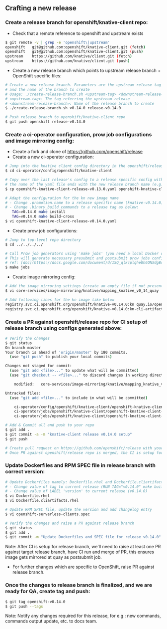 ## Crafting a new release

### Create a release branch for openshift/knative-client repo:

* Check that a remote reference to openshift and upstream exists
```bash
$ git remote -v | grep -e 'openshift\|upstream'
openshift	git@github.com:openshift/knative-client.git (fetch)
openshift	git@github.com:openshift/knative-client.git (push)
upstream	https://github.com/knative/client.git (fetch)
upstream	https://github.com/knative/client.git (push)
```

* Create a new release branch which points to upstream release branch + OpenShift specific files:
```bash
# Create a new release branch. Parameters are the upstream release tag
# and the name of the branch to create
# Usage: ./create-release-branch.sh <upstream-tag> <downstream-release-branch>
# <upstream-tag>: The tag referring the upstream release
# <downstream-release-branch>: Name of the release branch to create
$ ./create-release-branch.sh v0.14.0 release-v0.14.0

# Push release branch to openshift/knative-client repo
$ git push openshift release-v0.14.0
```

### Create a ci-operator configuration, prow job configurations and image mirroring config:

* Create a fork and clone of https://github.com/openshift/release
* Create a new ci-operator configuration:
```bash
# Jump into the knative client config directory in the openshift/release
$ cd ci-operator/config/openshift/knative-client

# Copy over the last release's config to a release specific config with
# the name of the yaml file ends with the new release branch name (e.g. release-v0.14.0)
$ cp openshift-knative-client-release-v0.13.0.yaml openshift-knative-client-release-v0.14.0.yaml

# Adapt the configuration for the kn new image name
# - Change .promotion.name to a release specific name (knative-v0.14.0)
# - Change .binary_build_commands to a release tag as below:
   TAG=v0.14.0 make install
   TAG=v0.14.0 make build-cross
$ vi openshift-knative-client-release-v0.14.0.yaml
```

* Create prow job configurations:
```bash
# Jump to top-level repo directory
$ cd ../../../../

# Call Prow job generators using 'make jobs' (you need a local Docker daemon installed)
# This will generate necessary presubmit and postsubmit prow jobs config YAML files
# ref: [doc](https://docs.google.com/document/d/1SQ_qlkcplqhe8h6ONXdgBr7YUVbs4oRSj4ISl3gpLW4/edit#heading=h.8w7nj9363nsd)
$ make jobs
```

* Create image mirroring config:
```bash
# Add the image mirroring settings (create an empty file if not present)
$ vi core-services/image-mirroring/knative/mapping_knative_v0_14_quay

# Add following lines for the kn image like below
registry.svc.ci.openshift.org/openshift/knative-v0.14.0:kn quay.io/openshift-knative/kn:v0.14.0
registry.svc.ci.openshift.org/openshift/knative-v0.14.0:kn-cli-artifacts quay.io/openshift-knative/kn-cli-artifacts:v0.14.0
```

### Create a PR against openshift/release repo for CI setup of release branch using configs generated above:
```bash
# Verify the changes
$ git status
On branch master
Your branch is ahead of 'origin/master' by 180 commits.
  (use "git push" to publish your local commits)

Changes not staged for commit:
  (use "git add <file>..." to update what will be committed)
  (use "git checkout -- <file>..." to discard changes in working directory)

	modified:   core-services/image-mirroring/knative/mapping_knative_v0_12_quay

Untracked files:
  (use "git add <file>..." to include in what will be committed)

	ci-operator/config/openshift/knative-client/openshift-knative-client-release-v0.14.0.yaml
	ci-operator/jobs/openshift/knative-client/openshift-knative-client-release-v0.14.0-postsubmits.yaml
	ci-operator/jobs/openshift/knative-client/openshift-knative-client-release-v0.14.0-presubmits.yaml

# Add & Commit all and push to your repo
$ git add .
$ git commit -a -m "knative-client release v0.14.0 setup"
$ git push

# Create pull request on https://github.com/openshift/release with your changes
# Once PR against openshift/release repo is merged, the CI is setup for release-branch
```

### Update Dockerfiles and RPM SPEC file in release branch with correct version:
```bash
# Update Dockerfiles namely: Dockerfile.rhel and Dockerfile.cliartifacts.rhel with current release number:
# - Change value of tag to current release (RUN TAG="v0.14.0" make build)
# - Change value of LABEL 'version' to current release (v0.14.0)
$ vi Dockerfile.rhel
$ vi Dockerfile.cliartifacts.rhel

# Update RPM SPEC file, update the version and add changelog entry
$ vi openshift-serverless-clients.spec

# Verify the changes and raise a PR against release branch
$ git status
$ git add .
$ git commit -m "Update Dockerfiles and SPEC file for release v0.14.0"
```
Note: After CI is setup for release branch, we'll need to raise at least one PR against
target release branch, have CI run and merge of PR, this ensures image gets mirrored at quay as postsubmit job.

* For further changes which are specific to OpenShift, raise PR against release branch.

### Once the changes to release branch is finalized, and we are ready for QA, create tag and push:
```bash
$ git tag openshift-v0.14.0
$ git push --tags
```

Note: Notify any changes required for this release, for e.g.: new commands, commands output update, etc. to docs team.

